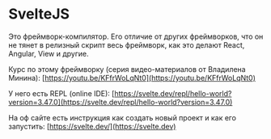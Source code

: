 # SvelteJS

Это фреймворк-компилятор. Его отличие от других фреймворков, что он не тянет в релизный скрипт весь фреймворк, как это делают React, Angular, View и другие.

Курс по этому фреймворку (серия видео-материалов от Владилена Минина): [https://youtu.be/KFfrWoLqNt0](https://youtu.be/KFfrWoLqNt0)

У него есть REPL (online IDE): [https://svelte.dev/repl/hello-world?version=3.47.0](https://svelte.dev/repl/hello-world?version=3.47.0)

На оф сайте есть инструкция как создать новый проект и как его запустить: [https://svelte.dev/](https://svelte.dev)
